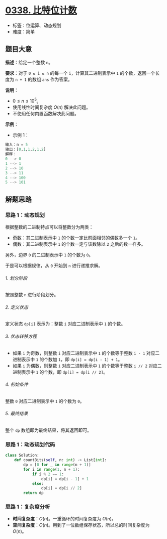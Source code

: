 # [0338. 比特位计数](https://leetcode.cn/problems/counting-bits/)

- 标签：位运算、动态规划
- 难度：简单

## 题目大意

**描述**：给定一个整数 `n`。

**要求**：对于 `0 ≤ i ≤ n` 的每一个 `i`，计算其二进制表示中 `1` 的个数，返回一个长度为 `n + 1` 的数组 `ans` 作为答案。

**说明**：

- $0 \le n \le 10^5$。
- 使用线性时间复杂度 $O(n)$ 解决此问题。
- 不使用任何内置函数解决此问题。

**示例**：

- 示例 1：

```python
输入：n = 5
输出：[0,1,1,2,1,2]
解释：
0 --> 0
1 --> 1
2 --> 10
3 --> 11
4 --> 100
5 --> 101
```

## 解题思路

### 思路 1：动态规划

根据整数的二进制特点可以将整数分为两类：

- 奇数：其二进制表示中 `1` 的个数一定比前面相邻的偶数多一个 `1`。
- 偶数：其二进制表示中 `1` 的个数一定与该数除以 `2` 之后的数一样多。

另外，边界 `0` 的二进制表示中 `1` 的个数为 `0`。

于是可以根据规律，从 `0` 开始到 `n` 进行递推求解。

###### 1. 划分阶段

按照整数 `n` 进行阶段划分。

###### 2. 定义状态

定义状态 `dp[i]` 表示为：整数 `i` 对应二进制表示中 `1` 的个数。

###### 3. 状态转移方程

- 如果 `i` 为奇数，则整数 `i` 对应二进制表示中 `1` 的个数等于整数 `i - 1` 对应二进制表示中 `1` 的个数加 `1`，即 `dp[i] = dp[i - 1] + 1`。
- 如果 `i` 为偶数，则整数 `i` 对应二进制表示中 `1` 的个数等于整数 `i // 2` 对应二进制表示中 `1` 的个数，即 `dp[i] = dp[i // 2]`。

###### 4. 初始条件

整数 `0` 对应二进制表示中 `1` 的个数为 `0`。

###### 5. 最终结果

整个 `dp` 数组即为最终结果，将其返回即可。

### 思路 1：动态规划代码

```python
class Solution:
    def countBits(self, n: int) -> List[int]:
        dp = [0 for _ in range(n + 1)]
        for i in range(1, n + 1):
            if i % 2 == 1:
                dp[i] = dp[i - 1] + 1
            else:
                dp[i] = dp[i // 2]
        return dp
```

### 思路 1：复杂度分析

- **时间复杂度**：$O(n)$。一重循环的时间复杂度为 $O(n)$。
- **空间复杂度**：$O(n)$。用到了一位数组保存状态，所以总的时间复杂度为 $O(n)$。

